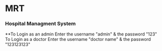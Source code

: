 # MRT
### Hospital Managment System 

**To Login as an admin Enter the username "admin" & the password "123"
To Login as a doctor Enter the username "doctor name" & the password "123123123"
